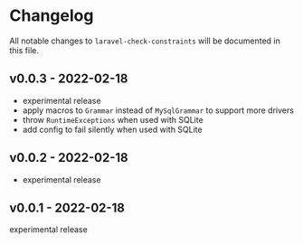 # Changelog

All notable changes to `laravel-check-constraints` will be documented in this file.

## v0.0.3 - 2022-02-18

- experimental release
- apply macros to `Grammar` instead of `MySqlGrammar` to support more drivers
- throw `RuntimeExceptions` when used with SQLite
- add config to fail silently when used with SQLite

## v0.0.2 - 2022-02-18

- experimental release

## v0.0.1 - 2022-02-18

experimental release
